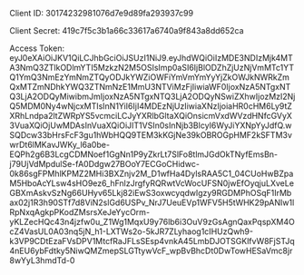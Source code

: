 Client ID:
30174232981076d7e9d89fa293937c99

Client Secret:
419c7f5c3b1a66c33617a6740a9f843a8dd652ca

Access Token:
eyJ0eXAiOiJKV1QiLCJhbGciOiJSUzI1NiJ9.eyJhdWQiOiIzMDE3NDIzMjk4MTA3NmQ3ZTlkODlmYTI5MzkzN2M5OSIsImp0aSI6IjBlODZhZjUzNjVmMTc1YTQ1YmQ3NmEzYmNmZTQyODJkYWZiOWFiYmVmYmYyYjZkOWJkNWRkZmQxMTZmNDhkYWQ3ZTNmNzE1MmU3NTViMzFjIiwiaWF0IjoxNzA5NTgxNTQ3LjA2ODQyMiwibmJmIjoxNzA5NTgxNTQ3LjA2ODQyNSwiZXhwIjozMzI2NjQ5MDM0Ny4wNjcxMTIsInN1YiI6IjI4MDEzNjUzIiwiaXNzIjoiaHR0cHM6Ly9tZXRhLndpa2ltZWRpYS5vcmciLCJyYXRlbGltaXQiOnsicmVxdWVzdHNfcGVyX3VuaXQiOjUwMDAsInVuaXQiOiJIT1VSIn0sInNjb3BlcyI6WyJiYXNpYyJdfQ.wSQDcw33bHrsFcF3gu1hWbHQQ9TEM3kKGjNe39kOBROGpHMF2kSFTM3vwrDt6lMKavJWKy_l6a0be-EQPh2g6B3LcgCDMNoef1GgNn1P9yZkrLt7SlFo8tlmJGdOkTNyfEmsBn-j79UjVdMpdulSe-fA0Ddgw27BOoY7ECGoCHidwc-0k86sgFPMhlKPMZ2MHi3BXZnjv2M_D1wfHa4DylsRAA5C1_04CUoHwBZpaM5HboAcYLsw4sHO9ez6_hFnlzJrgfyRQRwtVcWocUFSN0jwEfOyqjuLXveLeGBXmAskvSzNg66UHyv65Lkj82iEwS3oxwcyqdwlgzy9RGDMPhOSqF1IrMbax02j1R3h90STf7d8ViN2slGd6USPv_NrJ7UeuEVp1WFV5H5tWHK29pANIw1lRpNxqAgkpPKodZMsrsXeJeYycOrm-yKLZecHQc43n4jzfw0u_Z1Wg1MqxU9y76lb6i3OuV9zGsAgnQaxPqspXM4OcZ4VasUL0A03nq5jN_h1-LXTWs2o-5kJR7ZLyhaog1cIHUzQwh9-k3VP9CDtEzaFVsDPV1MtcfRaJFLsSEsp4vnkA45LmbDJOTSGKlfvW8FjSTJq4nEU6ybFdtky5NiwQMZmepSLGTtywVcF_wpBvBhcDt0DwTowHESaVmc8jr8wYyL3hmdTd-0